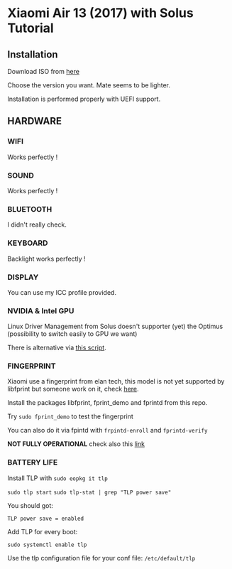 # Xiaomi Air 13 (2017) with Solus Tutorial

## Installation

Download ISO from [here](https://solus-project.com/download/)

Choose the version you want. Mate seems to be lighter.

Installation is performed properly with UEFI support.

## HARDWARE

### WIFI

Works perfectly !

### SOUND

Works perfectly !

### BLUETOOTH

I didn't really check.

### KEYBOARD

Backlight works perfectly !

### DISPLAY

You can use my ICC profile provided.

### NVIDIA & Intel GPU

Linux Driver Management from Solus doesn't supporter (yet) the Optimus (possibility to switch easily to GPU we want)

There is alternative via [this script](https://github.com/MarechalLima/Solus-Optimus-Switch).

### FINGERPRINT

Xiaomi use a fingerprint from elan tech, this model is not yet supported by libfprint but someone work on it, check [here](https://github.com/iafilatov/libfprint).

Install the packages libfprint, fprint_demo and fprintd from this repo.

Try `sudo fprint_demo` to test the fingerprint

You can also do it via fpintd with `frpintd-enroll` and `fprintd-verify`

**NOT FULLY OPERATIONAL** check also this [link](https://bugs.launchpad.net/ubuntu/+source/libfprint/+bug/1641290)

### BATTERY LIFE

Install TLP with `sudo eopkg it tlp`

`sudo tlp start`
`sudo tlp-stat | grep "TLP power save"`

You should got:

`TLP power save = enabled`

Add TLP for every boot:

`sudo systemctl enable tlp`

Use the tlp configuration file for your conf file: `/etc/default/tlp`
